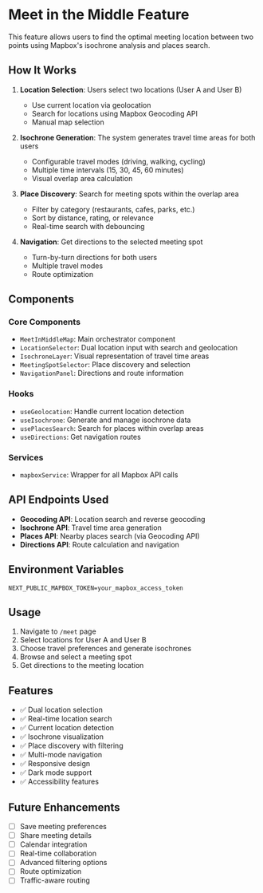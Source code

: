 # Meet in the Middle Feature

This feature allows users to find the optimal meeting location between two points using Mapbox's isochrone analysis and places search.

## How It Works

1. **Location Selection**: Users select two locations (User A and User B)
   - Use current location via geolocation
   - Search for locations using Mapbox Geocoding API
   - Manual map selection

2. **Isochrone Generation**: The system generates travel time areas for both users
   - Configurable travel modes (driving, walking, cycling)
   - Multiple time intervals (15, 30, 45, 60 minutes)
   - Visual overlap area calculation

3. **Place Discovery**: Search for meeting spots within the overlap area
   - Filter by category (restaurants, cafes, parks, etc.)
   - Sort by distance, rating, or relevance
   - Real-time search with debouncing

4. **Navigation**: Get directions to the selected meeting spot
   - Turn-by-turn directions for both users
   - Multiple travel modes
   - Route optimization

## Components

### Core Components
- `MeetInMiddleMap`: Main orchestrator component
- `LocationSelector`: Dual location input with search and geolocation
- `IsochroneLayer`: Visual representation of travel time areas
- `MeetingSpotSelector`: Place discovery and selection
- `NavigationPanel`: Directions and route information

### Hooks
- `useGeolocation`: Handle current location detection
- `useIsochrone`: Generate and manage isochrone data
- `usePlacesSearch`: Search for places within overlap areas
- `useDirections`: Get navigation routes

### Services
- `mapboxService`: Wrapper for all Mapbox API calls

## API Endpoints Used

- **Geocoding API**: Location search and reverse geocoding
- **Isochrone API**: Travel time area generation
- **Places API**: Nearby places search (via Geocoding API)
- **Directions API**: Route calculation and navigation

## Environment Variables

```env
NEXT_PUBLIC_MAPBOX_TOKEN=your_mapbox_access_token
```

## Usage

1. Navigate to `/meet` page
2. Select locations for User A and User B
3. Choose travel preferences and generate isochrones
4. Browse and select a meeting spot
5. Get directions to the meeting location

## Features

- ✅ Dual location selection
- ✅ Real-time location search
- ✅ Current location detection
- ✅ Isochrone visualization
- ✅ Place discovery with filtering
- ✅ Multi-mode navigation
- ✅ Responsive design
- ✅ Dark mode support
- ✅ Accessibility features

## Future Enhancements

- [ ] Save meeting preferences
- [ ] Share meeting details
- [ ] Calendar integration
- [ ] Real-time collaboration
- [ ] Advanced filtering options
- [ ] Route optimization
- [ ] Traffic-aware routing
